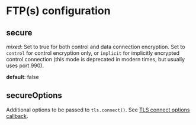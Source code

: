 # FTP(s) configuration

## secure
*mixed*: Set to true for both control and data connection encryption.
Set to `control` for control encryption only, or `implicit` for implicitly encrypted control connection (this mode is deprecated in modern times, but usually uses port 990).

**default**: false

## secureOptions
Additional options to be passed to `tls.connect()`.
See [TLS connect options callback](https://nodejs.org/api/tls.html#tls_tls_connect_options_callback).
